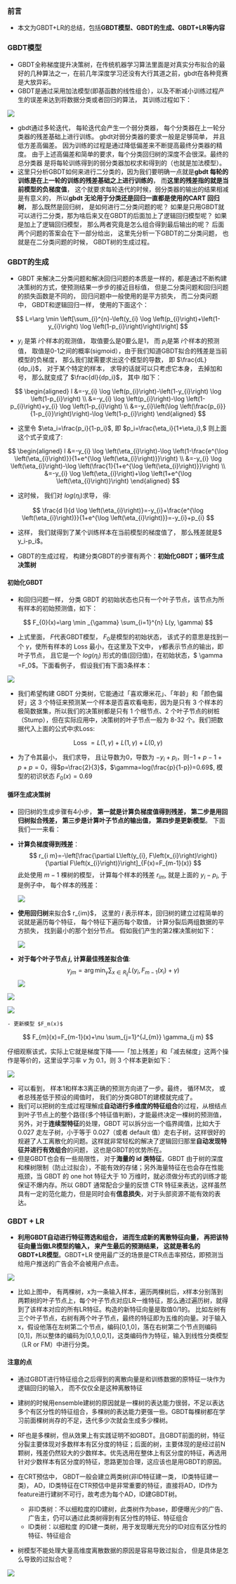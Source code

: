 ### 前言

- 本文为GBDT+LR的总结，包括**GBDT模型、GBDT的生成、GBDT+LR等内容**

### GBDT模型

- GBDT全称梯度提升决策树，在传统机器学习算法里面是对真实分布拟合的最好的几种算法之一，在前几年深度学习还没有大行其道之前，gbdt在各种竞赛是大放异彩。
- GBDT是通过采用加法模型(即基函数的线性组合），以及不断减小训练过程产生的误差来达到将数据分类或者回归的算法， 其训练过程如下：

![](https://blog-1258986886.cos.ap-beijing.myqcloud.com/%E6%8E%A8%E8%8D%90%E7%B3%BB%E7%BB%9F%E5%AD%A6%E4%B9%A0/11-1.png)

- gbdt通过多轮迭代， 每轮迭代会产生一个弱分类器， 每个分类器在上一轮分类器的残差基础上进行训练。 gbdt对弱分类器的要求一般是足够简单， 并且低方差高偏差。 因为训练的过程是通过降低偏差来不断提高最终分类器的精度。 由于上述高偏差和简单的要求，每个分类回归树的深度不会很深。最终的总分类器 是将每轮训练得到的弱分类器加权求和得到的（也就是加法模型）。
- 这里只分析GBDT如何来进行二分类的，因为我们要明确一点就是**gbdt 每轮的训练是在上一轮的训练的残差基础之上进行训练的**， 而**这里的残差指的就是当前模型的负梯度值**， 这个就要求每轮迭代的时候，弱分类器的输出的结果相减是有意义的， 所以**gbdt 无论用于分类还是回归一直都是使用的CART 回归树**， 那么既然是回归树， 是如何进行二分类问题的呢？ 如果是只用GBDT就可以进行二分类，那为啥后来又在GBDT的后面加上了逻辑回归模型呢？ 如果是加上了逻辑回归模型， 那么两者究竟是怎么组合得到最后输出的呢？ 后面两个问题的答案会在下一部分给出， 这里先分析一下GBDT的二分类问题， 也就是在二分类问题的时候， GBDT树的生成过程。

### GBDT的生成

- GBDT 来解决二分类问题和解决回归问题的本质是一样的，都是通过不断构建决策树的方式，使预测结果一步步的接近目标值， 但是二分类问题和回归问题的损失函数是不同的， 回归问题中一般使用的是平方损失， 而二分类问题中， GBDT和逻辑回归一样， 使用的下面这个：

$$
L=\arg \min \left[\sum_{i}^{n}-\left(y_{i} \log \left(p_{i}\right)+\left(1-y_{i}\right) \log \left(1-p_{i}\right)\right)\right]
$$

-  $y_i$ 是第 $i$个样本的观测值， 取值要么是0要么是1， 而 $p_i$是第 $i$个样本的预测值， 取值是0-1之间的概率(sigmoid），由于我们知道GBDT拟合的残差是当前模型的负梯度， 那么我们就需要求出这个模型的导数， 即 $\frac{dL}{dp_i}$， 对于某个特定的样本， 求导的话就可以只考虑它本身， 去掉加和号， 那么就变成了 $\frac{dl}{dp_i}$， 其中 $l$如下：

$$
\begin{aligned} l &=-y_{i} \log \left(p_{i}\right)-\left(1-y_{i}\right) \log \left(1-p_{i}\right) \\ &=-y_{i} \log \left(p_{i}\right)-\log \left(1-p_{i}\right)+y_{i} \log \left(1-p_{i}\right) \\ &=-y_{i}\left(\log \left(\frac{p_{i}}{1-p_{i}}\right)\right)-\log \left(1-p_{i}\right) \end{aligned}
$$

- 这里令 $\eta_i=\frac{p_i}{1-p_i}$, 即 $p_i=\frac{\eta_i}{1+\eta_i},$ 则上面这个式子变成了:

$$
\begin{aligned} l &=-y_{i} \log \left(\eta_{i}\right)-\log \left(1-\frac{e^{\log \left(\eta_{i}\right)}}{1+e^{\log \left(\eta_{i}\right)}}\right) \\ &=-y_{i} \log \left(\eta_{i}\right)-\log \left(\frac{1}{1+e^{\log \left(\eta_{i}\right)}}\right) \\ &=-y_{i} \log \left(\eta_{i}\right)+\log \left(1+e^{\log \left(\eta_{i}\right)}\right) \end{aligned}
$$

- 这时候， 我们对 $log(\eta_i)$求导， 得:

$$
\frac{d l}{d \log \left(\eta_{i}\right)}=-y_{i}+\frac{e^{\log \left(\eta_{i}\right)}}{1+e^{\log \left(\eta_{i}\right)}}=-y_{i}+p_{i}
$$

- 这样， 我们就得到了某个训练样本在当前模型的梯度值了， 那么残差就是$ y_i-p_i$。

- GBDT的生成过程， 构建分类GBDT的步骤有两个：**初始化GBDT；循环生成决策树**

#### 初始化GBDT

- 和回归问题一样， 分类 GBDT 的初始状态也只有一个叶子节点，该节点为所有样本的初始预测值，如下：

$$
F_{0}(x)=\arg \min _{\gamma} \sum_{i=1}^{n} L(y, \gamma)
$$

- 上式里面， $F$代表GBDT模型， $F_0$是模型的初始状态， 该式子的意思是找到一个 $\gamma$，使所有样本的 Loss 最小，在这里及下文中， $\gamma$都表示节点的输出，即叶子节点， 且它是一个 $log(\eta_i)$ 形式的值(回归值)，在初始状态，$ \gamma =F_0$。下面看例子， 假设我们有下面3条样本：

![](https://blog-1258986886.cos.ap-beijing.myqcloud.com/%E6%8E%A8%E8%8D%90%E7%B3%BB%E7%BB%9F%E5%AD%A6%E4%B9%A0/11-2.png)

- 我们希望构建 GBDT 分类树，它能通过「喜欢爆米花」、「年龄」和「颜色偏好」这 3 个特征来预测某一个样本是否喜欢看电影，因为是只有 3 个样本的极简数据集，所以我们的决策树都是只有 1 个根节点、2 个叶子节点的树桩（Stump），但在实际应用中，决策树的叶子节点一般为 8-32 个。我们把数据代入上面的公式中求Loss:

$$
\text { Loss }=L(1, \gamma)+L(1, \gamma)+L(0, \gamma)
$$

- 为了令其最小， 我们求导， 且让导数为0，导数为 $-y_{i}+p_{i}$，则$-1 + p -1 + p + p =0$，得$p=\frac{2}{3}$，$\gamma=log(\frac{p}{1-p})=0.69$, 模型的初识状态 $F_0(x)=0.69$

#### 循环生成决策树

- 回归树的生成步骤有4小步， **第一就是计算负梯度值得到残差， 第二步是用回归树拟合残差， 第三步是计算叶子节点的输出值， 第四步是更新模型**。 下面我们一一来看：

- **计算负梯度得到残差**：
  $$
  r_{i m}=-\left[\frac{\partial L\left(y_{i}, F\left(x_{i}\right)\right)}{\partial F\left(x_{i}\right)}\right]_{F(x)=F_{m-1}(x)}
  $$
     此处使用 $m-1$ 棵树的模型， 计算每个样本的残差 $r_{im}$, 就是上面的 $y_i-p_i$, 于是例子中， 每个样本的残差：

  ![](https://blog-1258986886.cos.ap-beijing.myqcloud.com/%E6%8E%A8%E8%8D%90%E7%B3%BB%E7%BB%9F%E5%AD%A6%E4%B9%A0/11-3.png)

- **使用回归树**来拟合$ r_{im}$， 这里的 $i$ 表示样本，回归树的建立过程简单的说就是遍历每个特征， 每个特征下遍历每个取值， 计算分裂后两组数据的平方损失， 找到最小的那个划分节点。 假如我们产生的第2棵决策树如下：

  ![](https://blog-1258986886.cos.ap-beijing.myqcloud.com/%E6%8E%A8%E8%8D%90%E7%B3%BB%E7%BB%9F%E5%AD%A6%E4%B9%A0/11-4.png)

- **对于每个叶子节点 $j$, 计算最佳残差拟合值**:
  $$
  \gamma_{j m}=\arg \min _{\gamma} \sum_{x \in R_{i j}} L\left(y_{i}, F_{m-1}\left(x_{i}\right)+\gamma\right)
  $$
  ![](https://blog-1258986886.cos.ap-beijing.myqcloud.com/%E6%8E%A8%E8%8D%90%E7%B3%BB%E7%BB%9F%E5%AD%A6%E4%B9%A0/11-5.png)

![](https://blog-1258986886.cos.ap-beijing.myqcloud.com/%E6%8E%A8%E8%8D%90%E7%B3%BB%E7%BB%9F%E5%AD%A6%E4%B9%A0/11-6.png)

![](https://blog-1258986886.cos.ap-beijing.myqcloud.com/%E6%8E%A8%E8%8D%90%E7%B3%BB%E7%BB%9F%E5%AD%A6%E4%B9%A0/11-7.png)

	- 更新模型 $F_m(x)$

$$
F_{m}(x)=F_{m-1}(x)+\nu \sum_{j=1}^{J_{m}} \gamma_{j m}
$$

仔细观察该式，实际上它就是梯度下降——「加上残差」和「减去梯度」这两个操作是等价的，这里设学习率  $\nu$ 为 0.1，则 3 个样本更新如下：

![](https://blog-1258986886.cos.ap-beijing.myqcloud.com/%E6%8E%A8%E8%8D%90%E7%B3%BB%E7%BB%9F%E5%AD%A6%E4%B9%A0/11-8.png)

- 可以看到， 样本1和样本3离正确的预测方向进了一步。最终， 循环M次， 或者总残差低于预设的阈值时， 我们的分类GBDT的建模就完成了。
- 我们可以把树的生成过程理解成**自动进行多维度的特征组合**的过程，从根结点到叶子节点上的整个路径(多个特征值判断)，才能最终决定一棵树的预测值， 另外，对于**连续型特征**的处理，GBDT 可以拆分出一个临界阈值，比如大于 0.027 走左子树，小于等于 0.027（或者 default 值）走右子树，这样很好的规避了人工离散化的问题。这样就非常轻松的解决了逻辑回归那里**自动发现特征并进行有效组合**的问题， 这也是GBDT的优势所在。
- 但是GBDT也会有一些局限性， 对于**海量的 id 类特征**，GBDT 由于树的深度和棵树限制（防止过拟合），不能有效的存储；另外海量特征在也会存在性能瓶颈，当 GBDT 的 one hot 特征大于 10 万维时，就必须做分布式的训练才能保证不爆内存。所以 GBDT 通常配合少量的反馈 CTR 特征来表达，这样虽然具有一定的范化能力，但是同时会有**信息损失**，对于头部资源不能有效的表达。

### GBDT + LR

- **利用GBDT自动进行特征筛选和组合， 进而生成新的离散特征向量， 再把该特征向量当做LR模型的输入， 来产生最后的预测结果， 这就是著名的GBDT+LR模型**。GBDT+LR 使用最广泛的场景是CTR点击率预估，即预测当给用户推送的广告会不会被用户点击。

![](https://blog-1258986886.cos.ap-beijing.myqcloud.com/%E6%8E%A8%E8%8D%90%E7%B3%BB%E7%BB%9F%E5%AD%A6%E4%B9%A0/11-9.jpg)

- 比如上图中， 有两棵树，x为一条输入样本，遍历两棵树后，x样本分别落到两颗树的叶子节点上，每个叶子节点对应LR一维特征，那么通过遍历树，就得到了该样本对应的所有LR特征。构造的新特征向量是取值0/1的。 比如左树有三个叶子节点，右树有两个叶子节点，最终的特征即为五维的向量。对于输入x，假设他落在左树第二个节点，编码[0,1,0]，落在右树第二个节点则编码[0,1]，所以整体的编码为[0,1,0,0,1]，这类编码作为特征，输入到线性分类模型（LR or FM）中进行分类。

#### 注意的点

- 通过GBDT进行特征组合之后得到的离散向量是和训练数据的原特征一块作为逻辑回归的输入， 而不仅仅全是这种离散特征
- 建树的时候用ensemble建树的原因就是一棵树的表达能力很弱，不足以表达多个有区分性的特征组合，多棵树的表达能力更强一些。GBDT每棵树都在学习前面棵树尚存的不足，迭代多少次就会生成多少棵树。
- RF也是多棵树，但从效果上有实践证明不如GBDT。且GBDT前面的树，特征分裂主要体现对多数样本有区分度的特征；后面的树，主要体现的是经过前N颗树，残差仍然较大的少数样本。优先选用在整体上有区分度的特征，再选用针对少数样本有区分度的特征，思路更加合理，这应该也是用GBDT的原因。
- 在CRT预估中， GBDT一般会建立两类树(非ID特征建一类， ID类特征建一类)， AD，ID类特征在CTR预估中是非常重要的特征，直接将AD，ID作为feature进行建树不可行，故考虑为每个AD，ID建GBDT树。
  	- 非ID类树：不以细粒度的ID建树，此类树作为base，即便曝光少的广告、广告主，仍可以通过此类树得到有区分性的特征、特征组合
  	- ID类树：以细粒度 的ID建一类树，用于发现曝光充分的ID对应有区分性的特征、特征组合

- 树模型不能处理大量高维度离散数据的原因是容易导致过拟合， 但是具体是怎么导致的过拟合呢？

![](https://blog-1258986886.cos.ap-beijing.myqcloud.com/%E6%8E%A8%E8%8D%90%E7%B3%BB%E7%BB%9F%E5%AD%A6%E4%B9%A0/11-10.jpg)


